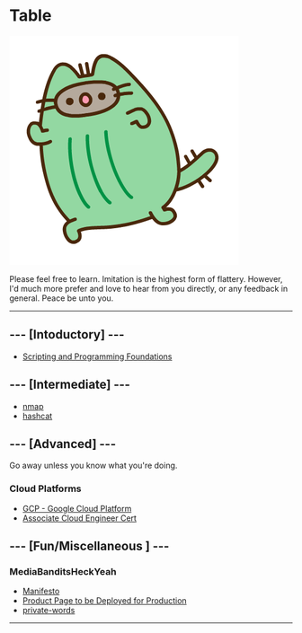 # Table

![cactaur-pusheen](./img/cactaur-pusheen.png)

Please feel free to learn. Imitation is the highest form of flattery. However, I'd much more prefer and love to hear from you directly, or any feedback in general. Peace be unto you.

---

## --- [Intoductory] ---

* [Scripting and Programming Foundations](./edu/278/table-of-content.md)

## --- [Intermediate] ---

* [nmap](./operator/nmap/nmap.md)
* [hashcat](./operator/hashcat/hashcat.md)


## --- [Advanced] ---

Go away unless you know what you're doing.

### Cloud Platforms

* [GCP - Google Cloud Platform](./cloud/google-cloud-platform/quiklabs/README.md)
* [Associate Cloud Engineer Cert](./cloud/google-cloud-platform/associate-cloud-engineer.md)

## --- [Fun/Miscellaneous ] ---

### MediaBanditsHeckYeah

* [Manifesto](./mediabanditsheckyeah/README.md)
* [Product Page to be Deployed for Production](./production/index.html)
* [private-words](./mediabanditsheckyeah/private-words.md)

---
